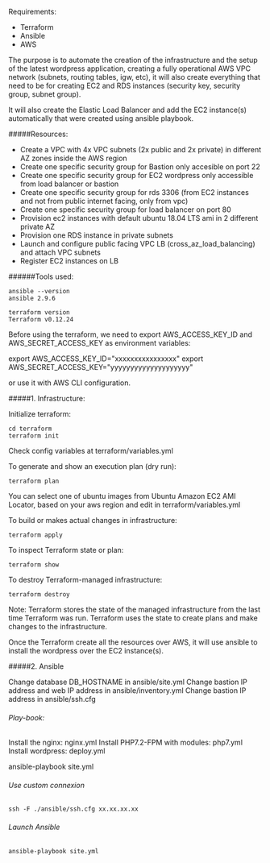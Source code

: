 Requirements:
- Terraform
- Ansible
- AWS

The purpose is to automate the creation of the infrastructure and the setup of the latest wordpress application, creating a fully operational AWS VPC network (subnets, routing tables, igw, etc), it will also create everything that need to be for creating EC2 and RDS instances (security key, security group, subnet group).

It will also create the Elastic Load Balancer and add the EC2 instance(s) automatically that were created using ansible playbook.

#####Resources:
- Create a VPC with 4x VPC subnets (2x public and 2x private) in different AZ zones inside the AWS region
- Create one specific security group for Bastion only accesible on port 22
- Create one specific security group for EC2 wordpress only accessible from load balancer or bastion
- Create one specific security group for rds 3306 (from EC2 instances and not from public internet facing, only from vpc)
- Create one specific security group for load balancer on port 80
- Provision ec2 instances with default ubuntu 18.04 LTS ami in 2 different private AZ
- Provision one RDS instance in private subnets
- Launch and configure public facing VPC LB (cross_az_load_balancing) and attach VPC subnets
- Register EC2 instances on LB

######Tools used:
```
ansible --version
ansible 2.9.6
```
```
terraform version
Terraform v0.12.24
```
Before using the terraform, we need to export AWS_ACCESS_KEY_ID and AWS_SECRET_ACCESS_KEY as environment variables:

export AWS_ACCESS_KEY_ID="xxxxxxxxxxxxxxxx"
export AWS_SECRET_ACCESS_KEY="yyyyyyyyyyyyyyyyyyyy"

or use it with AWS CLI configuration.

#####1. Infrastructure:

Initialize terraform: 
```
cd terraform 
terraform init
```

Check config variables at terraform/variables.yml

To generate and show an execution plan (dry run): 
```
terraform plan
```

You can select one of ubuntu images from Ubuntu Amazon EC2 AMI Locator, based on your aws region and edit in terraform/variables.yml

To build or makes actual changes in infrastructure: 
```
terraform apply
```

To inspect Terraform state or plan: 
```
terraform show
```

To destroy Terraform-managed infrastructure: 
```
terraform destroy
```

Note: Terraform stores the state of the managed infrastructure from the last time Terraform was run. Terraform uses the state to create plans and make changes to the infrastructure.

Once the Terraform create all the resources over AWS, it will use ansible to install the wordpress over the EC2 instance(s).

#####2. Ansible

Change database DB_HOSTNAME in ansible/site.yml 
Change bastion IP address and web IP address in ansible/inventory.yml
Change bastion IP address in ansible/ssh.cfg

###### Play-book:
Install the nginx: nginx.yml
Install PHP7.2-FPM with modules: php7.yml
Install wordpress: deploy.yml

ansible-playbook site.yml

###### Use custom connexion 

`ssh -F ./ansible/ssh.cfg xx.xx.xx.xx`

###### Launch Ansible
```
ansible-playbook site.yml
```
